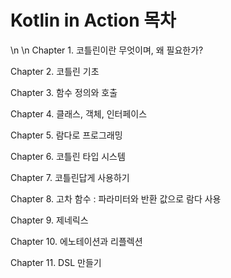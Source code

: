 # Kotlin in Action 목차  
\n
\n
Chapter 1. 코틀린이란 무엇이며, 왜 필요한가?

Chapter 2. 코틀린 기초

Chapter 3. 함수 정의와 호출

Chapter 4. 클래스, 객체, 인터페이스

Chapter 5. 람다로 프로그래밍

Chapter 6. 코틀린 타입 시스템

Chapter 7. 코틀린답게 사용하기

Chapter 8. 고차 함수 : 파라미터와 반환 값으로 람다 사용

Chapter 9. 제네릭스

Chapter 10. 에노테이션과 리플렉션

Chapter 11. DSL 만들기

